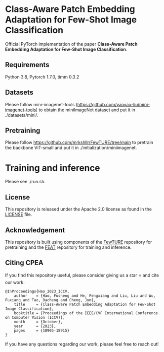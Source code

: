 # Class-Aware Patch Embedding Adaptation for Few-Shot Image Classification
Official PyTorch implementation of the paper **Class-Aware Patch Embedding Adaptation for Few-Shot Image Classification**.

## Requirements
Python 3.8, Pytorch 1.7.0, timm 0.3.2

## Datasets
Please follow mini-imagenet-tools (https://github.com/yaoyao-liu/mini-imagenet-tools) to obtain the miniImageNet dataset and put it in ./datasets/mini/.

## Pretraining 
Please follow https://github.com/mrkshllr/FewTURE/tree/main to pretrain the backbone ViT-small and put it in ./initialization/miniimagenet.

# Training and inference
Please see ./run.sh.

## License
This repository is released under the Apache 2.0 license as found in the [LICENSE](https://github.com/FushengHao/CPEA/LICENSE) file.

## Acknowledgement
This repository is built using components of the [FewTURE](https://github.com/mrkshllr/FewTURE) repository for pretraining and the [FEAT](https://github.com/Sha-Lab/FEAT) repository for training and inference.

## Citing CPEA
If you find this repository useful, please consider giving us a star :star: and cite our work:
```
@InProceedings{Hao_2023_ICCV,
    author    = {Hao, Fusheng and He, Fengxiang and Liu, Liu and Wu, Fuxiang and Tao, Dacheng and Cheng, Jun},
    title     = {Class-Aware Patch Embedding Adaptation for Few-Shot Image Classification},
    booktitle = {Proceedings of the IEEE/CVF International Conference on Computer Vision (ICCV)},
    month     = {October},
    year      = {2023},
    pages     = {18905-18915}
}
```
If you have any questions regarding our work, please feel free to reach out!

